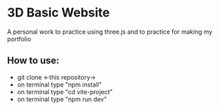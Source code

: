 # 3D Basic Website
A personal work to practice using three.js and to practice for making my portfolio

## How to use:
* git clone <-this repository->
* on terminal type "npm install"
* on terminal type "cd vite-project"
* on terminal type "npm run dev"
